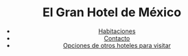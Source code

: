
<html lang="es">
<head>
    <meta charset="UTF-8">
    <meta name="viewport" content="width=device-width, initial-scale=1.0">
    <title>Imagen de Fondo</title>
    <link rel="stylesheet" href="diseño2.css"> <!-- Enlaza tu archivo CSS externo -->
    <meta charset="UTF-8">
    <meta name="viewport" content="width=device-width, initial-scale=1.0">
    <title>El Gran Hotel de México</title>
    <link rel="stylesheet" href="diseño.css">
</head>
<body>
    <header>
    <div class="container">
        <h1 class="hotel-name">El Gran Hotel de México</h1>
        <nav>
            <ul>
                 <li><a href="habitaciones.html">Habitaciones</a></li> <!-- Redirecciona a habitaciones.html -->
                    <li><a href="Contacto.html">Contacto</a></li> <!-- Redirecciona a contacto.html -->
                    <li><a href="opciones.html">Opciones de otros hoteles para visitar</a></li> <!-- Redirecciona a opciones.html -->
            </ul>
        </nav>
    </div>
</header>

</body>
</html>
